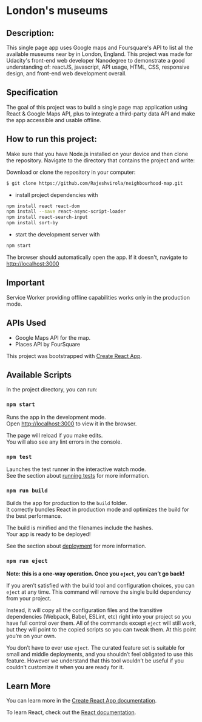 # London's museums

## Description:
This single page app uses Google maps and Foursquare's API to list all the available museums near by in London, England. This project was made for Udacity's front-end web developer Nanodegree to demonstrate a good understanding of: reactJS, javascript, API usage, HTML, CSS, responsive design, and front-end web development overall.

## Specification
The goal of this project was to build a single page map application using React & Google Maps API, plus to integrate a third-party data API and make the app accessible and usable offline.

## How to run this project:
Make sure that you have Node.js installed on your device and then clone the repository. Navigate to the directory that contains the project and write:

Download or clone the repository in your computer:
```sh
$ git clone https://github.com/Rajeshvirola/neighbourhood-map.git
```
- install project dependencies with

```sh
npm install react react-dom
npm install --save react-async-script-loader
npm install react-search-input
npm install sort-by
```
- start the development server with

```sh
npm start
```

The browser should automatically open the app. If it doesn't, navigate to [http://localhost:3000](http://localhost:3000/)

## Important
Service Worker providing offline capabilities works only in the production mode.

## APIs Used
- Google Maps API for the map.
- Places API by FourSquare


This project was bootstrapped with [Create React App](https://github.com/facebook/create-react-app).

## Available Scripts

In the project directory, you can run:

### `npm start`

Runs the app in the development mode.<br>
Open [http://localhost:3000](http://localhost:3000) to view it in the browser.

The page will reload if you make edits.<br>
You will also see any lint errors in the console.

### `npm test`

Launches the test runner in the interactive watch mode.<br>
See the section about [running tests](https://facebook.github.io/create-react-app/docs/running-tests) for more information.

### `npm run build`

Builds the app for production to the `build` folder.<br>
It correctly bundles React in production mode and optimizes the build for the best performance.

The build is minified and the filenames include the hashes.<br>
Your app is ready to be deployed!

See the section about [deployment](https://facebook.github.io/create-react-app/docs/deployment) for more information.

### `npm run eject`

**Note: this is a one-way operation. Once you `eject`, you can’t go back!**

If you aren’t satisfied with the build tool and configuration choices, you can `eject` at any time. This command will remove the single build dependency from your project.

Instead, it will copy all the configuration files and the transitive dependencies (Webpack, Babel, ESLint, etc) right into your project so you have full control over them. All of the commands except `eject` will still work, but they will point to the copied scripts so you can tweak them. At this point you’re on your own.

You don’t have to ever use `eject`. The curated feature set is suitable for small and middle deployments, and you shouldn’t feel obligated to use this feature. However we understand that this tool wouldn’t be useful if you couldn’t customize it when you are ready for it.

## Learn More

You can learn more in the [Create React App documentation](https://facebook.github.io/create-react-app/docs/getting-started).

To learn React, check out the [React documentation](https://reactjs.org/).
